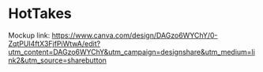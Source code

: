 # HotTakes
Mockup link:
https://www.canva.com/design/DAGzo6WYChY/0-ZqtPUI4ftX3FjfPiWtwA/edit?utm_content=DAGzo6WYChY&utm_campaign=designshare&utm_medium=link2&utm_source=sharebutton
